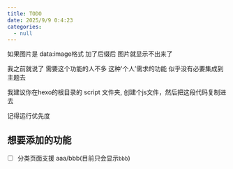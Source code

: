 ```yaml
---
title: TODO
date: 2025/9/9 0:4:23
categories:
  - null
---
```

如果图片是 data:image格式
加了后缀后 图片就显示不出来了

我之前就说了 需要这个功能的人不多
这种'个人’需求的功能 似乎没有必要集成到主题去

我建议你在hexo的根目录的 script 文件夹,
创建个js文件，然后把这段代码复制进去

记得运行优先度

## 想要添加的功能
- [ ] 分类页面支援 aaa/bbb(目前只会显示`bbb`)